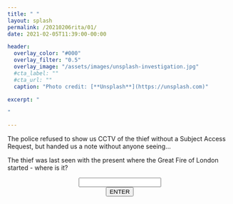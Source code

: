 ```yaml
---
title: " "
layout: splash
permalink: /20210206rita/01/
date: 2021-02-05T11:39:00-00:00

header:
  overlay_color: "#000"
  overlay_filter: "0.5"
  overlay_image: "/assets/images/unsplash-investigation.jpg"
  #cta_label: ""
  #cta_url: ""
  caption: "Photo credit: [**Unsplash**](https://unsplash.com)"

excerpt: "

"

---
```

  
The police refused to show us CCTV of the thief without a Subject Access Request, but handed us a note without anyone seeing...

The thief was last seen with the present where the Great Fire of London started - where is it?


<center>
  <div class="wrapper">
    <form class="form1" action="https://www.albertsmysteries.com/20210206rita/">
      <div class="inputcontent">
          <input type="text" id="password" /><br />
      </div>
      <div class="buttons">
        <input
          class="orangebutton"
          type="button"
          value="ENTER"
          onclick="checkPassword()" />
      </div>
    </form>
  </div>
</center>
<script src="/assets/js/20210206rita/01.js"></script>
